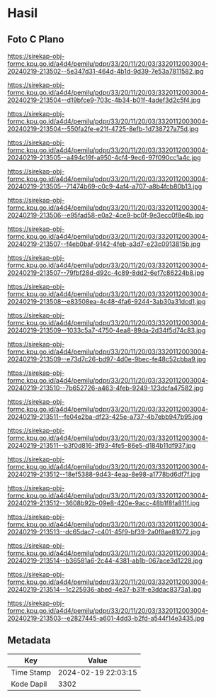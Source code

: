 # Hasil

## Foto C Plano

https://sirekap-obj-formc.kpu.go.id/a4d4/pemilu/pdpr/33/20/11/20/03/3320112003004-20240219-213502--5e347d31-464d-4b1d-9d39-7e53a7811582.jpg

https://sirekap-obj-formc.kpu.go.id/a4d4/pemilu/pdpr/33/20/11/20/03/3320112003004-20240219-213504--d19bfce9-703c-4b34-b01f-4adef3d2c5f4.jpg

https://sirekap-obj-formc.kpu.go.id/a4d4/pemilu/pdpr/33/20/11/20/03/3320112003004-20240219-213504--550fa2fe-e21f-4725-8efb-1d738727a75d.jpg

https://sirekap-obj-formc.kpu.go.id/a4d4/pemilu/pdpr/33/20/11/20/03/3320112003004-20240219-213505--a494c19f-a950-4cf4-9ec6-97f090cc1a4c.jpg

https://sirekap-obj-formc.kpu.go.id/a4d4/pemilu/pdpr/33/20/11/20/03/3320112003004-20240219-213505--71474b69-c0c9-4af4-a707-a8b4fcb80b13.jpg

https://sirekap-obj-formc.kpu.go.id/a4d4/pemilu/pdpr/33/20/11/20/03/3320112003004-20240219-213506--e95fad58-e0a2-4ce9-bc0f-9e3ecc0f8e4b.jpg

https://sirekap-obj-formc.kpu.go.id/a4d4/pemilu/pdpr/33/20/11/20/03/3320112003004-20240219-213507--f4eb0baf-9142-4feb-a3d7-e23c0913815b.jpg

https://sirekap-obj-formc.kpu.go.id/a4d4/pemilu/pdpr/33/20/11/20/03/3320112003004-20240219-213507--79fbf28d-d92c-4c89-8dd2-6ef7c86224b8.jpg

https://sirekap-obj-formc.kpu.go.id/a4d4/pemilu/pdpr/33/20/11/20/03/3320112003004-20240219-213508--e83508ea-4c48-4fa6-9244-3ab30a31dcd1.jpg

https://sirekap-obj-formc.kpu.go.id/a4d4/pemilu/pdpr/33/20/11/20/03/3320112003004-20240219-213509--1033c5a7-4750-4ea8-89da-2d34f5d74c83.jpg

https://sirekap-obj-formc.kpu.go.id/a4d4/pemilu/pdpr/33/20/11/20/03/3320112003004-20240219-213509--e73d7c26-bd97-4d0e-9bec-fe48c52cbba9.jpg

https://sirekap-obj-formc.kpu.go.id/a4d4/pemilu/pdpr/33/20/11/20/03/3320112003004-20240219-213510--7b652726-a463-4feb-9249-123dcfa47582.jpg

https://sirekap-obj-formc.kpu.go.id/a4d4/pemilu/pdpr/33/20/11/20/03/3320112003004-20240219-213511--fe04e2ba-df23-425e-a737-4b7ebb947b95.jpg

https://sirekap-obj-formc.kpu.go.id/a4d4/pemilu/pdpr/33/20/11/20/03/3320112003004-20240219-213511--b3f0d816-3f93-4fe5-86e5-d184b11df937.jpg

https://sirekap-obj-formc.kpu.go.id/a4d4/pemilu/pdpr/33/20/11/20/03/3320112003004-20240219-213512--18ef5388-9d43-4eaa-8e98-a1778bd6df7f.jpg

https://sirekap-obj-formc.kpu.go.id/a4d4/pemilu/pdpr/33/20/11/20/03/3320112003004-20240219-213512--3608b92b-09e8-420e-9acc-48b1f8fa811f.jpg

https://sirekap-obj-formc.kpu.go.id/a4d4/pemilu/pdpr/33/20/11/20/03/3320112003004-20240219-213513--dc65dac7-c401-45f9-bf39-2a0f8ae81072.jpg

https://sirekap-obj-formc.kpu.go.id/a4d4/pemilu/pdpr/33/20/11/20/03/3320112003004-20240219-213514--b36581a6-2c44-4381-ab1b-067ace3d1228.jpg

https://sirekap-obj-formc.kpu.go.id/a4d4/pemilu/pdpr/33/20/11/20/03/3320112003004-20240219-213514--1c225936-abed-4e37-b31f-e3ddac8373a1.jpg

https://sirekap-obj-formc.kpu.go.id/a4d4/pemilu/pdpr/33/20/11/20/03/3320112003004-20240219-213503--e2827445-a601-4dd3-b2fd-a544f14e3435.jpg


## Metadata

| Key        | Value               |
| ---------- | ------------------- |
| Time Stamp | 2024-02-19 22:03:15 |
| Kode Dapil | 3302                |



